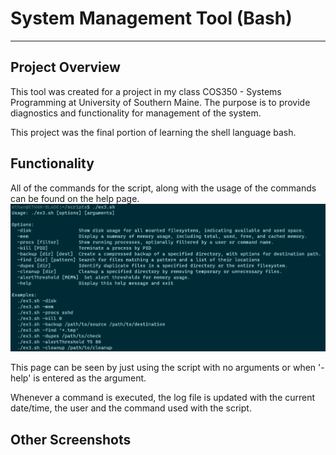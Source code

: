 # System Management Tool (Bash)
--------------------------------

<h2>Project Overview</h2>
This tool was created for a project in my class COS350 - Systems Programming at University of Southern Maine.
The purpose is to provide diagnostics and functionality for management of the system.

This project was the final portion of learning the shell language bash.

<h2>Functionality</h2>

All of the commands for the script, along with the usage of the commands can be found on the help page.
<img src="https://github.com/EthanGilles/System-Management-Tool/blob/4cc901eeabbe1ce8bbab8d1bc604d4bf0c370e42/Images/help_page.png">

This page can be seen by just using the script with no arguments or when '-help' is entered as the argument.

Whenever a command is executed, the log file is updated with the current date/time, the user and the command used with the script.


<h2>Other Screenshots</h2>

